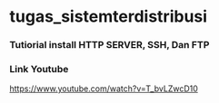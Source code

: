 # tugas_sistemterdistribusi

### Tutiorial install HTTP SERVER, SSH, Dan FTP

### Link Youtube
https://www.youtube.com/watch?v=T_bvLZwcD10
